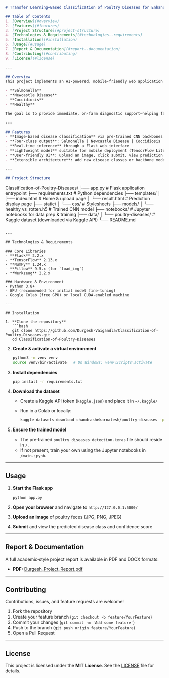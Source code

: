 ```markdown
# Transfer Learning–Based Classification of Poultry Diseases for Enhanced Health Management

## Table of Contents
1. [Overview](#overview)  
2. [Features](#features)  
3. [Project Structure](#project-structure)  
4. [Technologies & Requirements](#technologies--requirements)  
5. [Installation](#installation)  
6. [Usage](#usage)  
7. [Report & Documentation](#report--documentation)  
8. [Contributing](#contributing)  
9. [License](#license)  

---

## Overview
This project implements an AI‑powered, mobile‑friendly web application to classify poultry diseases from fecal images using **transfer learning**. It categorizes each sample into one of four classes:

- **Salmonella**  
- **Newcastle Disease**  
- **Coccidiosis**  
- **Healthy**

The goal is to provide immediate, on‑farm diagnostic support—helping farmers reduce economic losses and improve flock health without costly laboratory tests.

---

## Features
- **Image‑based disease classification** via pre‑trained CNN backbones (VGG16, MobileNetV2)  
- **Four‑class output**: Salmonella | Newcastle Disease | Coccidiosis | Healthy  
- **Real‑time inference** through a Flask web interface  
- **Lightweight model** suitable for mobile deployment (TensorFlow Lite)  
- **User-friendly UI**: upload an image, click submit, view prediction  
- **Extensible architecture**: add new disease classes or backbone models  

---

## Project Structure
```

Classification-of-Poultry-Diseases/
├── app.py                  # Flask application entrypoint
├── requirements.txt        # Python dependencies
├── templates/
│   ├── index.html          # Home & upload page
│   └── result.html         # Prediction display page
├── static/
│   └── css/                # Stylesheets
├── models/
│   └── healthy\_vs\_rotten.h5  # Trained CNN model
├── notebooks/              # Jupyter notebooks for data prep & training
├── data/
│   └── poultry-diseases/   # Kaggle dataset (downloaded via Kaggle API)
└── README.md

````

---

## Technologies & Requirements

### Core Libraries
- **Flask** 2.2.x  
- **TensorFlow** 2.13.x  
- **NumPy** 1.24.x  
- **Pillow** 9.5.x (for `load_img`)  
- **Werkzeug** 2.2.x  

### Hardware & Environment
- Python 3.8+  
- GPU (recommended for initial model fine‑tuning)  
- Google Colab (free GPU) or local CUDA‑enabled machine  

---

## Installation

1. **Clone the repository**  
   ```bash
   git clone https://github.com/Durgesh-Vaigandla/Classification-of-Poultry-Diseases.git
   cd Classification-of-Poultry-Diseases
````

2. **Create & activate a virtual environment**

   ```bash
   python3 -m venv venv
   source venv/bin/activate   # On Windows: venv\Scripts\activate
   ```

3. **Install dependencies**

   ```bash
   pip install -r requirements.txt
   ```

4. **Download the dataset**

   * Create a Kaggle API token (`kaggle.json`) and place it in `~/.kaggle/`
   * Run in a Colab or locally:

     ```bash
     kaggle datasets download chandrashekarnatesh/poultry-diseases -p data/poultry-diseases --unzip
     ```

5. **Ensure the trained model**

   * The pre‑trained `poultry_diseases_detection.keras` file should reside in `/`.
   * If not present, train your own using the Jupyter notebooks in `/main.ipynb`.

---

## Usage

1. **Start the Flask app**

   ```bash
   python app.py
   ```
2. **Open your browser** and navigate to `http://127.0.0.1:5000/`
3. **Upload an image** of poultry feces (JPG, PNG, JPEG)
4. **Submit** and view the predicted disease class and confidence score

---

## Report & Documentation

A full academic‑style project report is available in PDF and DOCX formats:

* **PDF:** [Durgesh\_Project\_Report.pdf](/Durgesh_Project_Report.pdf)

---

## Contributing

Contributions, issues, and feature requests are welcome!

1. Fork the repository
2. Create your feature branch (`git checkout -b feature/YourFeature`)
3. Commit your changes (`git commit -m 'Add some feature'`)
4. Push to the branch (`git push origin feature/YourFeature`)
5. Open a Pull Request

---

## License

This project is licensed under the **MIT License**. See the [LICENSE](LICENSE) file for details.

